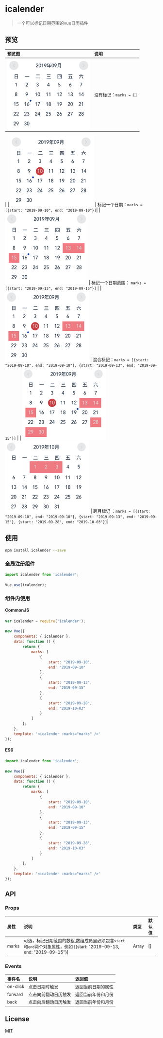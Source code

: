 # icalender


> 一个可以标记日期范围的vue日历插件

## 预览

| 预览图 | 说明 |
|:--|:--|
| ![1.png](https://raw.githubusercontent.com/flitrue/icalender/master/screenshot/1.png) | 没有标记：`marks = []`
| 
| ![2.png](https://raw.githubusercontent.com/flitrue/icalender/master/screenshot/2.png) | 标记一个日期：`marks = [{start: "2019-09-10", end: "2019-09-10"}]`| 
| ![3.png](https://raw.githubusercontent.com/flitrue/icalender/master/screenshot/3.png) | 标记一个日期范围： `marks = [{start: "2019-09-13", end: "2019-09-15"}]` | 
| ![4.png](https://raw.githubusercontent.com/flitrue/icalender/master/screenshot/4.png) | 混合标记：`marks = [{start: "2019-09-10", end: "2019-09-10"}, {start: "2019-09-13", end: "2019-09-15"}]` | 
| ![5.png](https://raw.githubusercontent.com/flitrue/icalender/master/screenshot/5.png)![5.png](https://raw.githubusercontent.com/flitrue/icalender/master/screenshot/6.png) | 跨月标记 ：`marks = [{start: "2019-09-10", end: "2019-09-10"}, {start: "2019-09-13", end: "2019-09-15"}, {start: "2019-09-28", end: "2019-10-03"}]`| 


## 使用

```bash
npm install icalender --save
```

### 全局注册组件

```js
import icalender from 'icalender';

Vue.use(icalender);
```
### 组件内使用

#### CommonJS

```javascript
var icalender = require('icalender');

new Vue({
    components: { icalender },
    data: function () {
        return {
            marks: [
                {
                    start: "2019-09-10",
                    end: "2019-09-10"
                },
                {
                    start: "2019-09-13",
                    end: "2019-09-15"
                },
                {
                    start: "2019-09-28",
                    end: "2019-10-03"
                }
            ]
        };
    },
    template: '<icalender :marks="marks" />'
});
```

#### ES6
```javascript
import icalender from 'icalender';

new Vue({
    components: { icalender },
    data: function () {
        return {
            marks: [
                {
                    start: "2019-09-10",
                    end: "2019-09-10"
                },
                {
                    start: "2019-09-13",
                    end: "2019-09-15"
                },
                {
                    start: "2019-09-28",
                    end: "2019-10-03"
                }
            ]
        };
    },
    template: '<icalender :marks="marks" />'
});
```

## API

### Props

| 属性 | 说明 | 类型 | 默认值 |
|:--|:--|:--|:--|
| marks | 可选，标记日期范围的数组,数组成员里必须包含`start`和`end`两个对象属性，例如 [{start: "2019-09-13, end: "2019-09-15"}] | Array | [] |

### Events

| 事件名 | 说明 | 返回值 |
|:--|:--|:--|
| on-click | 点击日期时触发 | 返回当前日期的属性 |
| forward | 点击向前翻动日历触发 | 返回当前年份和月份 |
| back | 点击向后翻动日历触发 | 返回当前年份和月份 |


## License

[MIT](http://opensource.org/licenses/MIT)